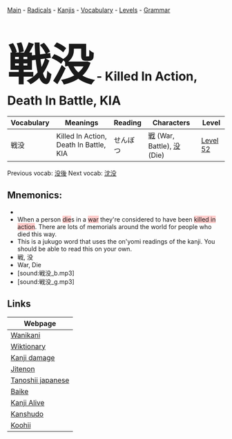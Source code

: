 <style> bigfont {font-size: 100px}</style>
[Main](../README.md) -
[Radicals](../radicals.md) -
[Kanjis](../kanjis.md) -
[Vocabulary](../vocabulary.md) -
[Levels](../levels.md) -
[Grammar](../grammar.md)
# <bigfont> 戦没</bigfont> - Killed In Action, Death In Battle, KIA 

| Vocabulary | Meanings | Reading | Characters | Level |
| --- | --- | --- | --- | --- |
| 戦没 | Killed In Action, Death In Battle, KIA | せんぼつ |  [戦](../kanjis/戦.md) (War, Battle), [没](../kanjis/没.md) (Die) | [Level 52](../levels/wk_level52.md) |

Previous vocab: [没後](没後.md) Next vocab: [沈没](沈没.md) 

## Mnemonics:

* 
* When a person <span style="background-color:#ffcccb"> die</span>s in a <span style="background-color:#ffcccb"> war</span> they're considered to have been <span style="background-color:#ffcccb"> killed in action</span>. There are lots of memorials around the world for people who died this way.
* This is a jukugo word that uses the on'yomi readings of the kanji. You should be able to read this on your own.
* 戦, 没
* War, Die
* [sound:戦没_b.mp3]
* [sound:戦没_g.mp3]


## Links 

| Webpage |
| --- |
| [Wanikani          ](https://www.wanikani.com/kanji/戦没) |
| [Wiktionary        ](https://en.wiktionary.org/wiki/戦没) |
| [Kanji damage      ](http://www.kanjidamage.com/kanji/search?utf8=✓&q=戦没) |
| [Jitenon           ](https://jitenon.com/kanji/戦没) |
| [Tanoshii japanese ](https://www.tanoshiijapanese.com/dictionary/kanji.cfm?k=戦没) |
| [Baike             ](https://baike.baidu.com/item/戦没) |
| [Kanji Alive       ](https://app.kanjialive.com/戦没) |
| [Kanshudo          ](https://www.kanshudo.com/searchmn?q=戦没) |
| [Koohii            ](https://kanji.koohii.com/study/kanji/戦没) |
